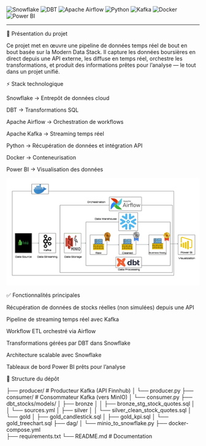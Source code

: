 
![Snowflake](https://img.shields.io/badge/Snowflake-29B5E8?logo=snowflake&logoColor=white)
![DBT](https://img.shields.io/badge/dbt-FF694B?logo=dbt&logoColor=white)
![Apache Airflow](https://img.shields.io/badge/Apache%20Airflow-017CEE?logo=apacheairflow&logoColor=white)
![Python](https://img.shields.io/badge/Python-3776AB?logo=python&logoColor=white)
![Kafka](https://img.shields.io/badge/Apache%20Kafka-231F20?logo=apachekafka&logoColor=white)
![Docker](https://img.shields.io/badge/Docker-2496ED?logo=docker&logoColor=white)
![Power BI](https://img.shields.io/badge/Power%20BI-F2C811?logo=powerbi&logoColor=black)

---

📌 Présentation du projet

Ce projet met en œuvre une pipeline de données temps réel de bout en bout basée sur la Modern Data Stack.
Il capture les données boursières en direct depuis une API externe, les diffuse en temps réel, orchestre les transformations, et produit des informations prêtes pour l’analyse — le tout dans un projet unifié.

⚡ Stack technologique

Snowflake → Entrepôt de données cloud

DBT → Transformations SQL

Apache Airflow → Orchestration de workflows

Apache Kafka → Streaming temps réel

Python → Récupération de données et intégration API

Docker → Conteneurisation

Power BI → Visualisation des données

<img src="images/Architecture.png" alt="Architecture" width="800"/>

✅ Fonctionnalités principales

Récupération de données de stocks réelles (non simulées) depuis une API

Pipeline de streaming temps réel avec Kafka

Workflow ETL orchestré via Airflow

Transformations gérées par DBT dans Snowflake

Architecture scalable avec Snowflake

Tableaux de bord Power BI prêts pour l’analyse

📂 Structure du dépôt

├── producer/                     # Producteur Kafka (API Finnhub)
│   └── producer.py
├── consumer/                     # Consommateur Kafka (vers MinIO)
│   └── consumer.py
├── dbt_stocks/models/
│   ├── bronze
│   │   ├── bronze_stg_stock_quotes.sql
│   │   └── sources.yml
│   ├── silver
│   │   └── silver_clean_stock_quotes.sql
│   └── gold
│       ├── gold_candlestick.sql
│       ├── gold_kpi.sql
│       └── gold_treechart.sql
├── dag/
│   └── minio_to_snowflake.py
├── docker-compose.yml            
├── requirements.txt
└── README.md                     # Documentation
